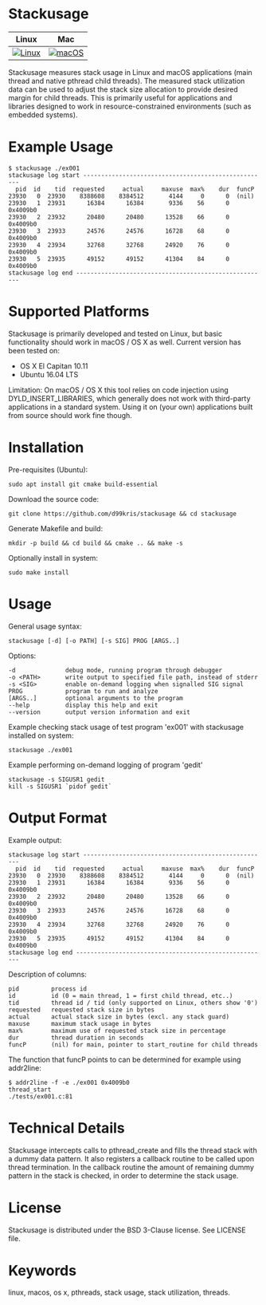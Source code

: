 Stackusage
==========

| **Linux** | **Mac** |
|-----------|---------|
| [![Linux](https://github.com/d99kris/stackusage/workflows/Linux/badge.svg)](https://github.com/d99kris/stackusage/actions?query=workflow%3ALinux) | [![macOS](https://github.com/d99kris/stackusage/workflows/macOS/badge.svg)](https://github.com/d99kris/stackusage/actions?query=workflow%3AmacOS) |

Stackusage measures stack usage in Linux and macOS applications (main thread and
native pthread child threads). The measured stack utilization data can be used to
adjust the stack size allocation to provide desired margin for child threads. This
is primarily useful for applications and libraries designed to work in
resource-constrained environments (such as embedded systems).

Example Usage
=============

    $ stackusage ./ex001
    stackusage log start ----------------------------------------------------
      pid  id    tid  requested     actual     maxuse  max%    dur  funcP
    23930   0  23930    8388608    8384512       4144     0      0  (nil)
    23930   1  23931      16384      16384       9336    56      0  0x4009b0
    23930   2  23932      20480      20480      13528    66      0  0x4009b0
    23930   3  23933      24576      24576      16728    68      0  0x4009b0
    23930   4  23934      32768      32768      24920    76      0  0x4009b0
    23930   5  23935      49152      49152      41304    84      0  0x4009b0
    stackusage log end ------------------------------------------------------

Supported Platforms
===================
Stackusage is primarily developed and tested on Linux, but basic
functionality should work in macOS / OS X as well. Current version has been tested on:
- OS X El Capitan 10.11
- Ubuntu 16.04 LTS

Limitation: On macOS / OS X this tool relies on code injection using DYLD_INSERT_LIBRARIES,
which generally does not work with third-party applications in a standard system. Using it on
(your own) applications built from source should work fine though.

Installation
============
Pre-requisites (Ubuntu):

    sudo apt install git cmake build-essential

Download the source code:

    git clone https://github.com/d99kris/stackusage && cd stackusage

Generate Makefile and build:

    mkdir -p build && cd build && cmake .. && make -s

Optionally install in system:

    sudo make install

Usage
=====

General usage syntax:

    stackusage [-d] [-o PATH] [-s SIG] PROG [ARGS..]

Options:

    -d              debug mode, running program through debugger
    -o <PATH>       write output to specified file path, instead of stderr
    -s <SIG>        enable on-demand logging when signalled SIG signal
    PROG            program to run and analyze
    [ARGS..]        optional arguments to the program
    --help          display this help and exit
    --version       output version information and exit

Example checking stack usage of test program 'ex001' with stackusage installed on system:

    stackusage ./ex001

Example performing on-demand logging of program 'gedit'

    stackusage -s SIGUSR1 gedit
    kill -s SIGUSR1 `pidof gedit`

Output Format
=============
Example output:

    stackusage log start ----------------------------------------------------
      pid  id    tid  requested     actual     maxuse  max%    dur  funcP
    23930   0  23930    8388608    8384512       4144     0      0  (nil)
    23930   1  23931      16384      16384       9336    56      0  0x4009b0
    23930   2  23932      20480      20480      13528    66      0  0x4009b0
    23930   3  23933      24576      24576      16728    68      0  0x4009b0
    23930   4  23934      32768      32768      24920    76      0  0x4009b0
    23930   5  23935      49152      49152      41304    84      0  0x4009b0
    stackusage log end ------------------------------------------------------

Description of columns:

    pid         process id
    id          id (0 = main thread, 1 = first child thread, etc..)
    tid         thread id / tid (only supported on Linux, others show '0')
    requested   requested stack size in bytes
    actual      actual stack size in bytes (excl. any stack guard)
    maxuse      maximum stack usage in bytes
    max%        maximum use of requested stack size in percentage
    dur         thread duration in seconds
    funcP       (nil) for main, pointer to start_routine for child threads

The function that funcP points to can be determined for example using addr2line:

    $ addr2line -f -e ./ex001 0x4009b0
    thread_start
    ./tests/ex001.c:81

Technical Details
=================
Stackusage intercepts calls to pthread_create and fills the thread
stack with a dummy data pattern. It also registers a callback routine to be
called upon thread termination. In the callback routine the amount of remaining
dummy pattern in the stack is checked, in order to determine the stack usage.

License
=======
Stackusage is distributed under the BSD 3-Clause license. See LICENSE file.

Keywords
========
linux, macos, os x, pthreads, stack usage, stack utilization, threads.

